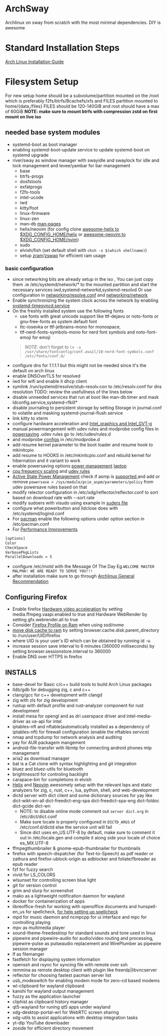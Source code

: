 # ArchSway
Archlinux on sway from scratch with the most minimal dependencies. DIY is awesome

# Standard Installation Steps
[Arch Linux Installation Guide](https://wiki.archlinux.org/title/Installation_guide)

# Filesystem Setup
For new setup home should be a subvolume/partition mounted on the /root which is preferably f2fs/btrfs/Bcachefs/xfs
and FILES partition mounted to home/{data,/files} FILES should be 120-140GiB and root should have a max of 60GiB
**NOTE: make sure to mount btrfs with compression zstd on first mount on live iso**

## needed base system modules

- systemd-boot as boot manager
- enabling systemd-boot-update service to update systemd-boot on systemd upgrade
- river/sway as window manager with swayidle and swaylock for idle and lock management and levee/yambar for bar management
    - base
    - btrfs-progs
    - dosfstools
    - exfatprogs
    - f2fs-tools
    - intel-ucode
    - iwd
    - kitty/foot
    - linux-firmware
    - linux-zen
    - man-db [man-pages](https://wiki.archlinux.org/title/Man_page)
    - helix/neovim (for config clone [awesome-helix to $XDG_CONFIG_HOME/helix](https://github.com/Ultra-Code/awesome-helix.git) or [awesome-neovim to $XDG_CONFIG_HOME/nvim](https://github.com/Ultra-Code/awesome-neovim.git))
    - sudo
    - elvish/fish (set default shell with `chsh -s $(which shellname)`)
    - setup [zram](https://wiki.archlinux.org/title/Zram)/[zswap](https://wiki.archlinux.org/title/Zswap) for efficient ram usage

### basic configuration

- since networking bits are already setup in the iso , You can just copy them .ie /etc/systemd/network/* to the mounted partition and start the necessary services iwd,systemd-networkd,systemd-resolvd
  Or use configuration in [networking/resolve.conf](https://github.com/Ultra-Code/archsway/blob/master/networking/resolve.conf) and  [networking/network](https://github.com/Ultra-Code/archsway/blob/master/networking/network)
- Enable synchronizing the system clock across the network by enabling [systemd-timesyncd.service](https://wiki.archlinux.org/title/Systemd-timesyncd)
- On the freshly installed system use the following fonts
    + use fonts with great unicode support like ttf-dejavu or noto-fonts or gnu-free-fonts as system default font
    + ttc-iosevka  or ttf-jetbrains-mono for monospace,
    + ttf-nerd-fonts-symbols-mono for nerd font symbols and noto-font-emoji for emoji
    >_NOTE_: don't forget to `ln -s /usr/share/fontconfig/conf.avail/10-nerd-font-symbols.conf /etc/fonts/conf.d/`
- configure dns for 1.1.1.1 but this might not be needed since it's the default on arch linux
- enable DNSOverTLS for resolved
- iwd for wifi and enable it dhcp client
- symlink /run/systemd/resolve/stub-resolv.con to /etc/resolv.conf for dns resolution
TODO: review the usefullness of the lines below
- disable unneeded services that run at boot like man-db.timer and mask ldconfig.service,systemd-rfkill*
- disable journaling to persistent storage by setting Storage in journal.conf to volatile and masking systemd-journal-flush.service
- link kitty to xterm
- configure hardware acceleration and [Intel_graphics and Intel_GVT-g](https://wiki.archlinux.org/title/Intel_graphics)
- manual powermangement with udev rules and modprobe config files in [powersaving](https://github.com/Ultra-Code/archsway/blob/master/powersaving) .udev rules go to /etc/udev/rules.d
- and modprobe [configs](https://wiki.archlinux.org/title/Power_management/Suspend_and_hibernate) in /etc/modprobe.d
- add resume kernel parameter to the boot loader and resume hook to mkinitcpio
- add resume to HOOKS in /etc/mkinitcpio.conf and rebuild kernel for hibernation and it variant to work
- enable powersaving options [power management](https://wiki.archlinux.org/title/Power_management) [laptop](https://wiki.archlinux.org/title/Laptop)
- [cpu frequency scaling](https://wiki.archlinux.org/title/CPU_frequency_scaling) and  [udev rules](https://wiki.archlinux.org/title/Udev)
- [Active State Power Management](https://wiki.archlinux.org/title/Power_management#Active_State_Power_Management) check
  if asmp is [supported ](https://access.redhat.com/documentation/en-us/red_hat_enterprise_linux/7/html/power_management_guide/aspm) and add or remove `powersave > /sys/module/pcie_aspm/parameters/policy` from udev powersave rules based on that
- modify relector configuration in /etc/xdg/reflector/reflector.conf to sort based on download rate with --sort rate
- modify sudoers with visudo using example in [suders file](https://github.com/Ultra-Code/archsway/blob/master/sudoers)
- configure what powerbutton and lidclose does with /etc/systemd/logind.conf
- For [pacman](https://wiki.archlinux.org/title/Pacman) enable the following options under option section in /etc/pacman.conf
- For [Performance Improvements](https://wiki.archlinux.org/title/Improving_performance)
```bash
[options]
Color
CheckSpace
VerbosePkgLists
ParallelDownloads = 5
```
- configure /etc/motd with the Message Of The Day Eg.`WELCOME MASTER MALPHA! WE ARE READY TO SERVE YOU!!!`
- after installation make sure to go through [Archlinux General Recommendation](https://wiki.archlinux.org/title/General_recommendations)

## Configuring Firefox
- Enable firefox [Hardware video acceleration](https://wiki.archlinux.org/title/Firefox#Hardware_video_acceleration) by setting media.ffmpeg.vaapi.enabled to true and Hardware WebRender by setting gfx.webrender.all to true
- Consider [Firefox Profile on Ram](https://wiki.archlinux.org/title/Firefox/Profile_on_RAM) when using ssd/nvme
- [move disk cache to ram](https://wiki.archlinux.org/title/Firefox/Tweaks#Move_disk_cache_to_RAM) by setting browser.cache.disk.parent_directory to /run/user/UID/firefox
- where UID is your user's ID which can be obtained by running id -u
- increase session save interval to 6 minutes (360000 milliseconds) by setting browser.sessionstore.interval to 360000
- Enable DNS over HTTPS in firefox

## INSTALLS
- base-devel for Basic c/c++ build tools to build Arch Linux packages
- lldb/gdb for debugging zig, c and c++
- clang/gcc for c++ development with clangd
- zig with zls for zig development
- rustup with default profile and rust-analyzer component for rust development
- install mesa for opengl and as dri userspace driver and intel-media-driver as va-api for intel
- iptables-nft and nftable(automatically installed as a dependency of iptables-nft) for firewall configuration (enable the nftables service)
- nmap and tcpdump for network analysis and auditing
- yay for AUR packagem mangement
- android-file-transfer with libmtp for connecting android phones mtp management
- aria2 as download manager
- bat is a Cat clone with syntax highlighting and git integration
- bluez and bluez-utils for bluetooth
- brightnessctl for controling backlight
- carapace-bin for completions in elvish
- [Helix](https://github.com/Ultra-Code/awesome-helix) and [Neovim](https://github.com/Ultra-Code/awesome-neovim) awesomely setup with the relevant lsps and static analyzers for zig, c, rust, c++, lua, python, shell, and web-development
- dictd server with dict client and some dictionary sources for yay like dict-wikt-en-all dict-freedict-eng-spa dict-freedict-spa-eng dict-foldoc dict-gcide dict-wn
    - NOTE: to disable online mode comment out `server dict.org` in  /etc/dict/dict.conf
    - Make sure locale is properly configured in `DICTD_ARGS` of /etc/conf.d/dictd else the service unit will fail
    - Since dict uses en_US.UTF-8 by default, make sure to comment it out in /etc/locale.gen and compile it along side your locale of choice es_MX.UTF-8
- ffmpegthumbnailer & gnome-epub-thumbnailer for thumbnails
- firefox with speech-dispatcher (for Text-to-Speech) as pdf reader or zathura and firefox-ublock-origin as adblocker and foliate/fbreader as epub reader
- fzf for fuzzy search
- vivid for LS_COLORS
- wlsunset for controlling screen blue light
- git for version control
- grim and slurp for screenshot
- mako as a lightweight notification daemon for wayland
- docker for containerization of apps
- libreoffice-fresh for working with openoffice documents and hunspell-en_us for spellcheck, [for help setting up spellcheck](https://ask.libreoffice.org/t/how-do-you-get-the-spell-checker-to-work/28998)
- mpd for music daemon and ncmpcpp for ui interface and mpc for controlling playing
- mpv as multimedia player
- sound-theme-freedesktop for standard sounds and tone used in linux
- pipewire and pipewire-audio for audio/video routing and processing, pipewire-pulse as pulseaudio replacement and WirePlumber as pipewire session manager
- lf as filemanger
- fastfetch for displaying system information
- openssh and rsync for syncing file with remote over ssh
- remmina as remote desktop client with plugin like freerdp|libvncserver
- reflector for choosing fastest pacman server list
- usb_modeswitch for enabling modem mode for zero-cd based modems
- wl-clipboard for wayland clipboard
- kanshi for wayland output management
- fuzzy as the application launcher
- cliphist as clipboard history manager
- qt5-wayland for runing qt5 apps under wayland
- xdg-desktop-portal-wrl for WebRTC screen sharing
- xdg-utils to assist applications with desktop integration tasks
- yt-dlp YouTube downloader
- zoxide for efficient directory movement
